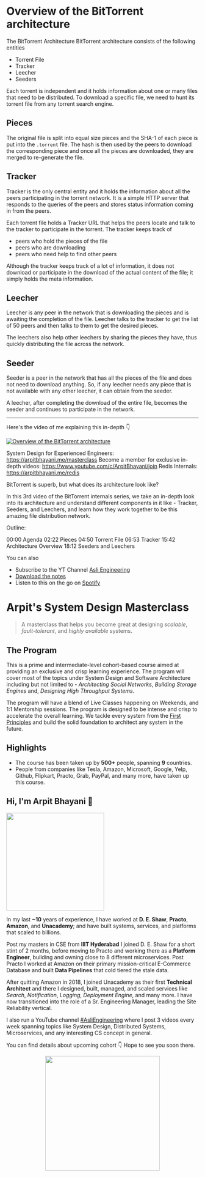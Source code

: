 Overview of the BitTorrent architecture
===


The BitTorrent Architecture BitTorrent architecture consists of the following entities

- Torrent File
- Tracker
- Leecher
- Seeders

Each torrent is independent and it holds information about one or many files that need to be distributed. To download a specific file, we need to hunt its torrent file from any torrent search engine.

## Pieces

The original file is split into equal size pieces and the SHA-1 of each piece is put into the `.torrent` file. The hash is then used by the peers to download the corresponding piece and once all the pieces are downloaded, they are merged to re-generate the file.

## Tracker

Tracker is the only central entity and it holds the information about all the peers participating in the torrent network. It is a simple HTTP server that responds to the queries of the peers and stores status information coming in from the peers.

Each torrent file holds a Tracker URL that helps the peers locate and talk to the tracker to participate in the torrent. The tracker keeps track of

- peers who hold the pieces of the file
- peers who are downloading
- peers who need help to find other peers

Although the tracker keeps track of a lot of information, it does not download or participate in the download of the actual content of the file; it simply holds the meta information.

## Leecher

Leecher is any peer in the network that is downloading the pieces and is awaiting the completion of the file. Leecher talks to the tracker to get the list of 50 peers and then talks to them to get the desired pieces.

The leechers also help other leechers by sharing the pieces they have, thus quickly distributing the file across the network.

## Seeder

Seeder is a peer in the network that has all the pieces of the file and does not need to download anything. So, if any leecher needs any piece that is not available with any other leecher, it can obtain from the seeder.

A leecher, after completing the download of the entire file, becomes the seeder and continues to participate in the network.
<hr />


<p>Here's the video of me explaining this in-depth 👇‍</p>

[![Overview of the BitTorrent architecture](https://i.ytimg.com/vi/shVvFVFiZcs/mqdefault.jpg)](https://www.youtube.com/watch?v=shVvFVFiZcs)

System Design for Experienced Engineers: https://arpitbhayani.me/masterclass
Become a member for exclusive in-depth videos: https://www.youtube.com/c/ArpitBhayani/join
Redis Internals: https://arpitbhayani.me/redis

BitTorrent is superb, but what does its architecture look like?

In this 3rd video of the BitTorrent internals series, we take an in-depth look into its architecture and understand different components in it like - Tracker, Seeders, and Leechers, and learn how they work together to be this amazing file distribution network.

Outline:

00:00 Agenda
02:22 Pieces
04:50 Torrent File
06:53 Tracker
15:42 Architecture Overview
18:12 Seeders and Leechers

You can also
 - Subscribe to the YT Channel [Asli Engineering](https://youtube.com/c/ArpitBhayani)
 - [Download the notes](https://drive.google.com/file/d/12NIH6eE6SlXSPkMdQP8jTKlu1Hz7-qMH/view?usp=sharing)
 - Listen to this on the go on [Spotify](https://open.spotify.com/show/7qMoamm2iZQrsPVm6IQLoD)

# Arpit's System Design Masterclass

> A masterclass that helps you become great at designing _scalable_, _fault-tolerant_, and _highly available_ systems.

## The Program

This is a prime and intermediate-level cohort-based course aimed at providing an exclusive and crisp learning experience. The program will cover most of the topics under System Design and Software Architecture including but not limited to - _Architecting Social Networks_, _Building Storage Engines_ and, _Designing High Throughput Systems_.

The program will have a blend of Live Classes happening on Weekends, and 1:1 Mentorship sessions. The program is designed to be intense and crisp to accelerate the overall learning. We tackle every system from the [First Principles](https://en.wikipedia.org/wiki/First_principle) and build the solid foundation to architect any system in the future.


## Highlights

 - The course has been taken up by __500+__ people, spanning __9__ countries.
 - People from companies like Tesla, Amazon, Microsoft, Google, Yelp, Github, Flipkart, Practo, Grab, PayPal, and many more, have taken up this course.


## Hi, I'm Arpit Bhayani 👋

<img width="256px" src="https://arpitbhayani.me/static/img/arpit.jpg" />

In my last **~10** years of experience, I have worked at **D. E. Shaw**, **Practo**, **Amazon**, and **Unacademy**; and have built systems, services, and platforms that scaled to billions.

Post my masters in CSE from **IIIT Hyderabad** I joined D. E. Shaw for a short stint of 2 months, before moving to Practo and working there as a **Platform Engineer**, building and owning close to 8 different microservices. Post Practo I worked at Amazon on their primary mission-critical E-Commerce Database and built **Data Pipelines** that cold tiered the stale data.

After quitting Amazon in 2018, I joined Unacademy as their first **Technical Architect** and there I designed, built, managed, and scaled services like _Search_, _Notification_, _Logging_, _Deployment Engine_, and many more. I have now transitioned into the role of a Sr. Engineering Manager, leading the Site Reliability vertical.

I also run a YouTube channel [#AsliEngineering](https://www.youtube.com/c/ArpitBhayani) where I post 3 videos every week spanning topics like System Design, Distributed Systems, Microservices, and any interesting CS concept in general.

You can find details about upcoming cohort 👇‍ Hope to see you soon there.

<center>
<a target="_blank" href="https://arpitbhayani.me/masterclass">
<img src="https://user-images.githubusercontent.com/4745789/137859181-d4499cf4-ce65-4466-8b88-a078ece0f081.PNG" width="300px" />
</a>
</center>